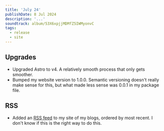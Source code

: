 ```yaml
---
title: 'July 24'
publishDate: 8 Jul 2024
description: '...'
soundtrack: album/53X6xpjjMDMfZ5IWMyonvC
tags:
  - release
  - site
---
```


## Upgrades

- Upgraded Astro to v4. A relatively smooth process that only gets smoother.
- Bumped my website version to 1.0.0. Semantic versioning doesn't really make sense for this, but what made less sense was 0.0.1 in my package file.

## RSS

- Added an [RSS feed](/rss.xml) to my site of my blogs, ordered by most recent. I don't know if this is the right way to do this.
